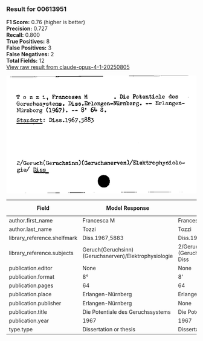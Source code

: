 ### Result for 00613951
**F1 Score:** 0.76 (higher is better)<br>**Precision:** 0.727<br>**Recall:** 0.800<br>**True Positives:** 8<br>**False Positives:** 3<br>**False Negatives:** 2<br>**Total Fields:** 12<br>[View raw result from claude-opus-4-1-20250805](https://github.com/RISE-UNIBAS/humanities_data_benchmark/blob/main/results/2025-10-01/T0146/request_T0146_00613951.json)

<img src="https://github.com/RISE-UNIBAS/humanities_data_benchmark/blob/main/benchmarks/zettelkatalog/images/00613951.jpg?raw=true" alt="00613951" width="600px">

| Field | Model Response | Ground Truth | Fuzzy Score | Match |
|-------|----------------|--------------|-------------|-------|
| author.first_name | Francesca M | Francesca M | 1.000 | ✅ |
| author.last_name | Tozzi | Tozzi | 1.000 | ✅ |
| library_reference.shelfmark | Diss.1967,5883 | Diss.1967,5883 | 1.000 | ✅ |
| library_reference.subjects | Geruch(Geruchsinn)(Geruchsnerven)/Elektrophysiologie | 2/Geruch/(Geruchssinn)(Geruchsnerven)/Elektrophysiologie/ Diss | 0.912 | ❌ |
| publication.editor | None | None | 1.000 | ✅ |
| publication.format | 8° | 8' | 0.500 | ❌ |
| publication.pages | 64 | 64 | 1.000 | ✅ |
| publication.place | Erlangen-Nürnberg | Erlangen-Nürnberg | 1.000 | ✅ |
| publication.publisher | Erlangen-Nürnberg | None | 0.000 | ❌ |
| publication.title | Die Potentiale des Geruchssystems | Die Potentiale des Geruchssystems | 1.000 | ✅ |
| publication.year | 1967 | 1967 | 1.000 | ✅ |
| type.type | Dissertation or thesis | Dissertation or thesis | 1.000 | ✅ |
